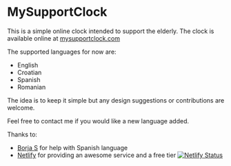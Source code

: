 # MySupportClock

This is a simple online clock intended to support the elderly. The clock is available online at [mysupportclock.com](https://mysupportclock.com)

The supported languages for now are:

- English
- Croatian
- Spanish
- Romanian

The idea is to keep it simple but any design suggestions or contributions are welcome. 

Feel free to contact me if you would like a new language added.

Thanks to:

- [Borja S](https://www.linkedin.com/in/borja-s-753a3040/) for help with Spanish language
- [Netlify](netlify.com) for providing an awesome service and a free tier [![Netlify Status](https://api.netlify.com/api/v1/badges/aab924b7-2761-4132-ad5e-67924ce91eeb/deploy-status)](https://app.netlify.com/sites/mysupportclock/deploys)